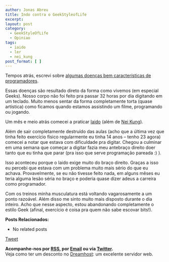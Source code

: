 ```yaml
---
author: Jonas Abreu
title: Indo contra o GeekStyleofLife
excerpt:
layout: post
category:
  - GeekStyleOfLife
  - Opiniao
tags:
  - iaido
  - ler
  - nei_kung
post_format: [ ]
---
```

Tempos atrás, escrevi sobre [algumas doenças bem características de programadores][1]. 

Essas doenças são resultado direto da forma como vivemos (em especial Geeks). Nosso corpo não foi feito pra passar 32 horas por dia digitando em um teclado. Muito menos sentar da forma completamente torta (quase artística) como ficamos quando estamos assistindo um filme, programando ou jogando.

Um mês e meio atrás comecei a praticar [Iaido][2] (além de [Nei Kung][3]). 

Além de sair completamente destruído das aulas (acho que a última vez que tinha feito exercício físico regularmente eu tinha 14 anos – tenho 23 agora) comecei a notar que estava com dificuldade pra digitar. Chegou a culminar em uma semana que começar a digitar fazia meu antebraço direito doer tanto que eu tinha que parar (pra isso que serve programação pareada :) ).

Isso aconteceu porque o Iaido exige muito do braço direito. Graças a isso eu percebi que estava com um problema muito mais sério do que eu achava. Provavelmente, se eu não tivesse feito nada, em alguns mêses eu teria alguma lesão séria no braço e poderia quase dizer adeus a carreira como programador.

Com os treinos minha musculatura está voltando vagarosamente a um ponto razoável. Além disso me sinto muito mais disposto durante o dia inteiro. Acho que nesse aspecto, estou abandonando completamente o estilo Geek (afinal, exercício é coisa pra quem não sabe escovar bits!).

**Posts Relacionados:** 
*   No related posts



[Tweet][4] 





**Acompanhe-nos por [ RSS][5], por [Email][6] ou via [Twitter][7].**  
Veja como ter um desconto no [Dreamhost][8]: um excelente servidor web.

 [1]: http://vidageek.net/2007/08/29/o-mal-dos-programadores/
 [2]: http://www.bodhidharma.com.br/portugues/iaido.htm
 [3]: http://www.bodhidharma.com.br/portugues/neikung.htm
 [4]: https://twitter.com/share
 [5]: http://feeds.feedburner.com/VidaGeek
 [6]: http://feedburner.google.com/fb/a/mailverify?uri=VidaGeek&loc=pt_BR
 [7]: http://twitter.com/blogvidageek
 [8]: http://vidageek.net/dreamhost/
